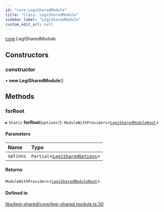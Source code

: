 ```yaml
---
id: "core.LegiSharedModule"
title: "Class: LegiSharedModule"
sidebar_label: "LegiSharedModule"
custom_edit_url: null
---
```


[core](../modules/core).LegiSharedModule

## Constructors

### constructor

• **new LegiSharedModule**()

## Methods

### forRoot

▸ `Static` **forRoot**(`options?`): `ModuleWithProviders`<[`LegiSharedModuleRoot`](core.LegiSharedModuleRoot)\>

#### Parameters

| Name | Type |
| :------ | :------ |
| `options` | `Partial`<[`LegiSharedOptions`](../interfaces/core.LegiSharedOptions)\> |

#### Returns

`ModuleWithProviders`<[`LegiSharedModuleRoot`](core.LegiSharedModuleRoot)\>

#### Defined in

[libs/legi-shared/core/legi-shared.module.ts:30](https://github.com/cognizone/ng-cognizone/blob/861cbad/libs/legi-shared/core/legi-shared.module.ts#L30)
